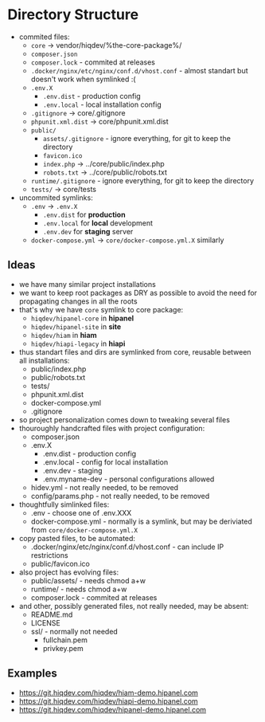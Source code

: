 # Directory Structure

- commited files:
    - `core` -> vendor/hiqdev/%the-core-package%/
    - `composer.json`
    - `composer.lock` - commited at releases
    - `.docker/nginx/etc/nginx/conf.d/vhost.conf` - almost standart but doesn't work when symlinked :(
    - `.env.X`
        - `.env.dist` - production config
        - `.env.local` - local installation config
    - `.gitignore` -> core/.gitignore
    - `phpunit.xml.dist` -> core/phpunit.xml.dist
    - `public/`
        - `assets/.gitignore` - ignore everything, for git to keep the directory
        - `favicon.ico`
        - `index.php` -> ../core/public/index.php
        - `robots.txt` -> ../core/public/robots.txt
    - `runtime/.gitignore` - ignore everything, for git to keep the directory
    - `tests/` -> core/tests
- uncommited symlinks:
    - `.env` -> `.env.X`
        - `.env.dist`   for **production**
        - `.env.local`  for **local** development
        - `.env.dev`    for **staging** server
    - `docker-compose.yml` -> `core/docker-compose.yml.X` similarly

## Ideas

- we have many similar project installations
- we want to keep root packages as DRY as possible to avoid the need for propagating changes in all the roots
- that's  why we have `core` symlink to core package:
    - `hiqdev/hipanel-core` in **hipanel**
    - `hiqdev/hipanel-site` in **site**
    - `hiqdev/hiam`         in **hiam**
    - `hiqdev/hiapi-legacy` in **hiapi**
- thus standart files and dirs are symlinked from core, reusable between all installations:
    - public/index.php
    - public/robots.txt
    - tests/
    - phpunit.xml.dist
    - docker-compose.yml
    - .gitignore
- so project personalization comes down to tweaking several files
- thouroughly handcrafted files with project configuration:
    - composer.json
    - .env.X
        - .env.dist - production config
        - .env.local - config for local installation
        - .env.dev - staging
        - .env.myname-dev - personal configurations allowed
    - hidev.yml - not really needed, to be removed
    - config/params.php - not really needed, to be removed
- thoughtfully simlinked files:
    - .env - choose one of .env.XXX
    - docker-compose.yml - normally is a symlink, but may be deriviated from `core/docker-compose.yml.X`
- copy pasted files, to be automated:
    - .docker/nginx/etc/nginx/conf.d/vhost.conf - can include IP restrictions
    - public/favicon.ico
- also project has evolving files:
    - public/assets/ - needs chmod a+w
    - runtime/ - needs chmod a+w
    - composer.lock - commited at releases
- and other, possibly generated files, not really needed, may be absent:
    - README.md
    - LICENSE
    - ssl/ - normally not needed
        - fullchain.pem
        - privkey.pem

## Examples

- https://git.hiqdev.com/hiqdev/hiam-demo.hipanel.com
- https://git.hiqdev.com/hiqdev/hiapi-demo.hipanel.com
- https://git.hiqdev.com/hiqdev/hipanel-demo.hipanel.com
